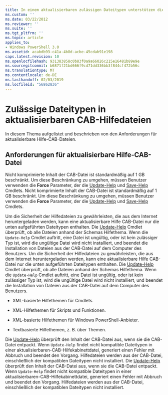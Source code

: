 ```yaml
---
title: In einem aktualisierbaren zulässigen Dateitypen unterstützen die CAB-Datei | Microsoft-Dokumentation
ms.custom: ''
ms.date: 03/22/2012
ms.reviewer: ''
ms.suite: ''
ms.tgt_pltfrm: ''
ms.topic: article
applies_to:
- Windows PowerShell 3.0
ms.assetid: acabdb93-c41a-4b8d-acbe-45cdab91e198
caps.latest.revision: 10
ms.openlocfilehash: 931383858c0b83f0a9a66026c215e16481b89e9e
ms.sourcegitcommit: b6871f21bd666f9cd71dd336bb3f844cf472b56c
ms.translationtype: MT
ms.contentlocale: de-DE
ms.lasthandoff: 02/03/2019
ms.locfileid: "56862836"
---
```

# <a name="file-types-permitted-in-an-updatable-help-cab-file"></a>Zulässige Dateitypen in aktualisierbaren CAB-Hilfedateien

In diesem Thema aufgelistet und beschrieben von den Anforderungen für aktualisierbare Hilfe-CAB-Dateien.

## <a name="updatable-help-cab-file-requirements"></a>Anforderungen für aktualisierbare Hilfe-CAB-Datei

Nicht komprimierte Inhalt der CAB-Datei ist standardmäßig auf 1 GB beschränkt. Um diese Beschränkung zu umgehen, müssen Benutzer verwenden die **Force** Parameter, der die [Update-Help](/powershell/module/Microsoft.PowerShell.Core/Update-Help) und [Save-Help](/powershell/module/Microsoft.PowerShell.Core/Save-Help) Cmdlets.
Nicht komprimierte Inhalt der CAB-Datei ist standardmäßig auf 1 GB beschränkt. Um diese Beschränkung zu umgehen, müssen Benutzer verwenden die **Force** Parameter, der die [Update-Help](/powershell/module/Microsoft.PowerShell.Core/Update-Help) und [Save-Help](/powershell/module/Microsoft.PowerShell.Core/Save-Help) Cmdlets.

Um die Sicherheit der Hilfedateien zu gewährleisten, die aus dem Internet heruntergeladen werden, kann eine aktualisierbare Hilfe CAB-Datei nur die unten aufgeführten Dateitypen enthalten. Die [Update-Help](/powershell/module/Microsoft.PowerShell.Core/Update-Help) Cmdlet überprüft, ob alle Dateien anhand der Schemas Hilfethema. Wenn die `Update-Help` Cmdlet auftritt, eine Datei ist ungültig, oder ist kein zulässiger Typ ist, wird die ungültige Datei wird nicht installiert, und beendet die Installation von Dateien aus der CAB-Datei auf dem Computer des Benutzers.
Um die Sicherheit der Hilfedateien zu gewährleisten, die aus dem Internet heruntergeladen werden, kann eine aktualisierbare Hilfe CAB-Datei nur die unten aufgeführten Dateitypen enthalten. Die [Update-Help](/powershell/module/Microsoft.PowerShell.Core/Update-Help) Cmdlet überprüft, ob alle Dateien anhand der Schemas Hilfethema. Wenn die `Update-Help` Cmdlet auftritt, eine Datei ist ungültig, oder ist kein zulässiger Typ ist, wird die ungültige Datei wird nicht installiert, und beendet die Installation von Dateien aus der CAB-Datei auf dem Computer des Benutzers.

- XML-basierte Hilfethemen für Cmdlets.

- XML-Hilfethemen für Skripts und Funktionen.

- XML-basierte Hilfethemen für Windows PowerShell-Anbieter.

- Textbasierte Hilfethemen, z. B. über Themen.

Die [Update-Help](/powershell/module/Microsoft.PowerShell.Core/Update-Help) überprüft den Inhalt der CAB-Datei aus, wenn sie die CAB-Datei entpackt. Wenn `Update-Help` findet nicht kompatible Dateitypen in einer aktualisierbaren-CAB-Hilfekabinettdatei, generiert einen Fehler mit Abbruch und beendet den Vorgang. Hilfedateien werden aus der CAB-Datei, einschließlich der kompatiblen Dateitypen nicht installiert.
Die [Update-Help](/powershell/module/Microsoft.PowerShell.Core/Update-Help) überprüft den Inhalt der CAB-Datei aus, wenn sie die CAB-Datei entpackt. Wenn `Update-Help` findet nicht kompatible Dateitypen in einer aktualisierbaren-CAB-Hilfekabinettdatei, generiert einen Fehler mit Abbruch und beendet den Vorgang. Hilfedateien werden aus der CAB-Datei, einschließlich der kompatiblen Dateitypen nicht installiert.